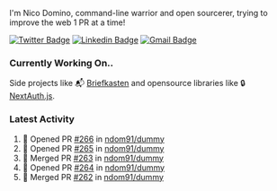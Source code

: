 
I'm Nico Domino, command-line warrior and open sourcerer, trying to improve the web 1 PR at a time!

[![Twitter Badge](https://img.shields.io/badge/-@ndom91-1ca0f1?style=flat-square&labelColor=1ca0f1&logo=twitter&logoColor=white&link=https://twitter.com/ndom91)](https://twitter.com/ndom91) [![Linkedin Badge](https://img.shields.io/badge/-ndom91-blue?style=flat-square&logo=Linkedin&logoColor=white&link=https://www.linkedin.com/in/ndom91/)](https://www.linkedin.com/in/ndom91/) [![Gmail Badge](https://img.shields.io/badge/-yo@ndo.dev-c14438?style=flat-square&logo=mail.ru&logoColor=white&link=mailto:yo@ndo.dev)](mailto:yo@ndo.dev)

### Currently Working On..

Side projects like 📬 [Briefkasten](https://briefkastenhq.com) and opensource libraries like 🔒 [NextAuth.js](https://github.com/nextauthjs/next-auth).

<!--START_SECTION_PROFILE_VIEWS:readme-info-->
<!--END_SECTION_PROFILE_VIEWS:readme-info-->

<!--START_SECTION_DAILY_COMMIT:readme-info-->
<!--END_SECTION_DAILY_COMMIT:readme-info-->

<!--START_SECTION_WEEKLY_COMMIT:readme-info-->
<!--END_SECTION_WEEKLY_COMMIT:readme-info-->

### Latest Activity

<!--START_SECTION:activity-->
1. 💪 Opened PR [#266](https://github.com/ndom91/dummy/pull/266) in [ndom91/dummy](https://github.com/ndom91/dummy)
2. 💪 Opened PR [#265](https://github.com/ndom91/dummy/pull/265) in [ndom91/dummy](https://github.com/ndom91/dummy)
3. 🎉 Merged PR [#263](https://github.com/ndom91/dummy/pull/263) in [ndom91/dummy](https://github.com/ndom91/dummy)
4. 💪 Opened PR [#264](https://github.com/ndom91/dummy/pull/264) in [ndom91/dummy](https://github.com/ndom91/dummy)
5. 🎉 Merged PR [#262](https://github.com/ndom91/dummy/pull/262) in [ndom91/dummy](https://github.com/ndom91/dummy)
<!--END_SECTION:activity-->
